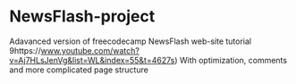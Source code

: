 # NewsFlash-project

Adavanced version of freecodecamp NewsFlash web-site tutorial 9https://www.youtube.com/watch?v=Aj7HLsJenVg&list=WL&index=55&t=4627s)
With optimization, comments and more complicated page structure
